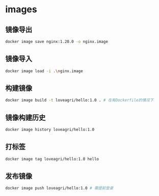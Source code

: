 # images

## 镜像导出

```sh
docker image save nginx:1.20.0 -o nginx.image
```

## 镜像导入

```sh
docker image load -i .\nginx.image
```

## 构建镜像

```sh
docker image build -t loveagri/hello:1.0 . # 在有Dockerfile的情况下
```

## 镜像构建历史

```sh
docker image history loveagri/hello:1.0 
```

## 打标签

```sh
docker image tag loveagri/hello:1.0 hello
```

## 发布镜像

```sh
docker image push loveagri/hello:1.0 # 需提前登录
```



